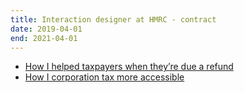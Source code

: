 ```yaml
---
title: Interaction designer at HMRC - contract
date: 2019-04-01
end: 2021-04-01
---
```

- [How I helped taxpayers when they’re due a refund](https://roodesign.co.uk/work/vat-repayment-tracker/)
- [How I corporation tax more accessible](https://roodesign.co.uk/work/cato/)
